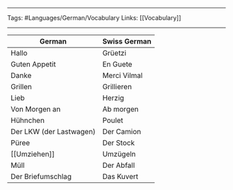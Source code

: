 ___
Tags: #Languages/German/Vocabulary 
Links: [[Vocabulary]] 
___
German | Swiss German
------------ | ------------
Hallo | Grüetzi
Guten Appetit | En Guete
Danke | Merci Vilmal
Grillen | Grillieren
Lieb | Herzig
Von Morgen an | Ab morgen
Hühnchen | Poulet
Der LKW (der Lastwagen) | Der Camion
Püree | Der Stock
[[Umziehen]] | Umzügeln
Müll | Der Abfall
Der Briefumschlag | Das Kuvert